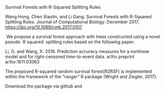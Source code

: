 Survival Forests with R-Squared Splitting Rules

Wang Hong, Chen Xiaolin, and Li Gang. Survival Forests with R-Squared Splitting Rules. Journal of Computational Biology. December 2017, https://doi.org/10.1089/cmb.2017.0107

 We propose a survival forest approach with trees constructed using a novel pseudo  R squared  splitting rules based on the following paper:  
 
 Li, G. and Wang, X. 2016. Prediction accuracy measures for a nonlinear model and for right-censored time-to-event data. arXiv preprint arXiv:1611.03063
 
The proposed R-squared random survival forest(R2RSF) is implemented within the framework of the ”ranger” R package (Wright and Ziegler, 2017).

Download the package via github and 
